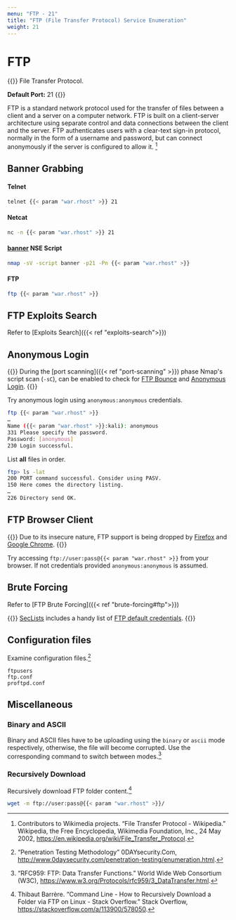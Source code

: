 ```yaml
---
menu: "FTP - 21"
title: "FTP (File Transfer Protocol) Service Enumeration"
weight: 21
---
```

# FTP

{{<hint info>}}
File Transfer Protocol.

**Default Port:** 21
{{</hint>}}

FTP is a standard network protocol used for the transfer of files between a client and a server on a computer network.
FTP is built on a client-server architecture using separate control and data connections between the client and the server. FTP authenticates users with a clear-text sign-in protocol, normally in the form of a username and password, but can connect anonymously if the server is configured to allow it. [^wiki-ftp]

## Banner Grabbing

#### Telnet

```sh
telnet {{< param "war.rhost" >}} 21
```

#### Netcat
```sh
nc -n {{< param "war.rhost" >}} 21
```

#### [banner](https://nmap.org/nsedoc/scripts/banner.html) NSE Script
```sh
nmap -sV -script banner -p21 -Pn {{< param "war.rhost" >}}
```

#### FTP
```sh
ftp {{< param "war.rhost" >}}
```

## FTP Exploits Search

Refer to [Exploits Search]({{< ref "exploits-search">}})

## Anonymous Login

{{<note>}}
During the [port scanning]({{< ref "port-scanning" >}}) phase Nmap's script scan (`-sC`), can be enabled to check for [FTP Bounce](https://nmap.org/nsedoc/scripts/ftp-bounce.html) and [Anonymous Login](https://nmap.org/nsedoc/scripts/ftp-anon.html).
{{</note>}}

Try anonymous login using `anonymous:anonymous` credentials.

```sh
ftp {{< param "war.rhost" >}}
…
Name ({{< param "war.rhost" >}}:kali): anonymous
331 Please specify the password.
Password: [anonymous]
230 Login successful.
```

List **all** files in order.

```sh
ftp> ls -lat
200 PORT command successful. Consider using PASV.
150 Here comes the directory listing.
…
226 Directory send OK.
```

## FTP Browser Client

{{<note>}}
Due to its insecure nature, FTP support is being dropped by [Firefox](https://bugzilla.mozilla.org/show_bug.cgi?id=1574475) and [Google Chrome](https://chromestatus.com/feature/6246151319715840).
{{</note>}}

Try accessing `ftp://user:pass@{{< param "war.rhost" >}}` from your browser.
If not credentials provided `anonymous:anonymous` is assumed.

## Brute Forcing

Refer to [FTP Brute Forcing]({{< ref "brute-forcing#ftp">}})

{{<note>}}
[SecLists](https://github.com/danielmiessler/SecLists) includes a handy list of [FTP default credentials](https://github.com/danielmiessler/SecLists/blob/master/Passwords/Default-Credentials/ftp-betterdefaultpasslist.txt).
{{</note>}}

## Configuration files

Examine configuration files.[^0daysec-enum]

```
ftpusers
ftp.conf
proftpd.conf
```

## Miscellaneous

### Binary and ASCII

Binary and ASCII files have to be uploading using the `binary` or `ascii` mode respectively, otherwise, the file will become corrupted. Use the corresponding command to switch between modes.[^w3c-ftp-transfer]

### Recursively Download

Recursively download FTP folder content.[^so-ftp-mirroring]

```sh
wget -m ftp://user:pass@{{< param "war.rhost" >}}/
```

[^wiki-ftp]: Contributors to Wikimedia projects. “File Transfer Protocol - Wikipedia.” Wikipedia, the Free Encyclopedia, Wikimedia Foundation, Inc., 24 May 2002, https://en.wikipedia.org/wiki/File_Transfer_Protocol.
[^so-ftp-mirroring]: Thibaut Barrère. “Command Line - How to Recursively Download a Folder via FTP on Linux - Stack Overflow.” Stack Overflow, https://stackoverflow.com/a/113900/578050.
[^0daysec-enum]: “Penetration Testing Methodology” 0DAYsecurity.Com, http://www.0daysecurity.com/penetration-testing/enumeration.html.
[^w3c-ftp-transfer]: “RFC959: FTP: Data Transfer Functions.” World Wide Web Consortium (W3C), https://www.w3.org/Protocols/rfc959/3_DataTransfer.html.
